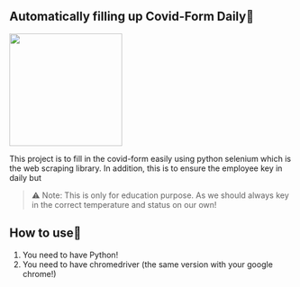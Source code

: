 ## Automatically filling up Covid-Form Daily🦠
<img src="https://media4.giphy.com/media/RPqLAs6u4z0YUTsOCM/giphy.gif?cid=ecf05e477fbdgol2s296cgt7v4y3222yv81tmt56mfwhnrli&rid=giphy.gif" width="200"/>

This project is to fill in the covid-form easily using python selenium which is the web scraping library. In addition, this is to ensure the employee key in daily but 
> ⚠ Note: This is only for education purpose. As we should always key in the correct temperature and status on our own!

## How to use📕
<ol>
  <li>You need to have Python!</li>
  <li>You need to have chromedriver (the same version with your google chrome!)</li>
</ol>
